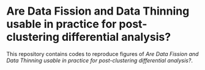# Are Data Fission and Data Thinning usable in practice for post-clustering differential analysis?

This repository contains codes to reproduce figures of *Are Data Fission and Data Thinning usable in practice for post-clustering differential analysis?*.